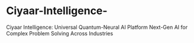 # Ciyaar-Intelligence-
Ciyaar Intelligence: Universal Quantum-Neural AI Platform Next-Gen AI for Complex Problem Solving Across Industries  
